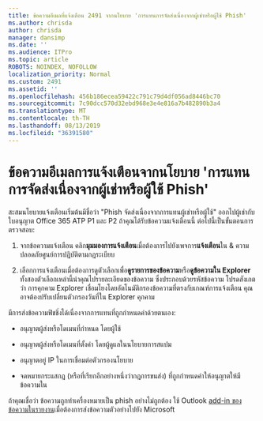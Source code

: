```yaml
---
title: ข้อความอีเมลที่แจ้งเตือน 2491 จากนโยบาย 'การแทนการจัดส่งเนื่องจากผู้เช่าหรือผู้ใช้ Phish'
ms.author: chrisda
author: chrisda
manager: dansimp
ms.date: ''
ms.audience: ITPro
ms.topic: article
ROBOTS: NOINDEX, NOFOLLOW
localization_priority: Normal
ms.custom: 2491
ms.assetid: ''
ms.openlocfilehash: 456b186ecea59422c791c79d4df056ad8446bc70
ms.sourcegitcommit: 7c90dcc570d32ebd968e3e4e816a7b482890b3a4
ms.translationtype: MT
ms.contentlocale: th-TH
ms.lasthandoff: 08/13/2019
ms.locfileid: "36391580"
---
```

# <a name="alert-email-messages-from-the-phish-delivered-due-to-tenant-or-user-override-policy"></a>ข้อความอีเมลการแจ้งเตือนจากนโยบาย 'การแทนการจัดส่งเนื่องจากผู้เช่าหรือผู้ใช้ Phish'

สะสมนโยบายแจ้งเตือนเริ่มต้นมีชื่อว่า "Phish จัดส่งเนื่องจากการแทนผู้เช่าหรือผู้ใช้" ออกไปผู้เช่ากับใบอนุญาต Office 365 ATP P1 และ P2 ถ้าคุณได้รับข้อความแจ้งเตือนนี้ ต่อไปนี้เป็นขั้นตอนการตรวจสอบ:

1. จากข้อความแจ้งเตือน คลิก**มุมมองการแจ้งเตือน**เมื่อต้องการไปยังเพจการ**แจ้งเตือน**ใน & ความปลอดภัยศูนย์การปฏิบัติตามกฎระเบียบ

2. เลือกการแจ้งเตือนเมื่อต้องการดูตัวเลือกเพื่อ**ดูรายการของข้อความ**หรือ**ดูข้อความใน Explorer** ทั้งสองตัวเลือกเหล่านี้นำคุณไปรายละเอียดของข้อความ ซึ่งประกอบด้วยรหัสข้อความ โปรดสังเกตว่า การคุกคาม Explorer เชื่อมโยงโดยอัตโนมัติกรองข้อความที่ตรงกับเกณฑ์การแจ้งเตือน คุณอาจต้องปรับเปลี่ยนตัวกรองวันที่ใน Explorer คุกคาม

มีการส่งข้อความฟิชชิ่งได้เนื่องจากการแทนที่ถูกกำหนดค่าด้วยตนเอง:

- อนุญาตผู้ส่งหรือโดเมนที่กำหนด โดยผู้ใช้

- อนุญาตผู้ส่งหรือโดเมนที่ตั้งค่า โดยผู้ดูแลในนโยบายการสแปม

- อนุญาตอยู่ IP ในการเชื่อมต่อตัวกรองนโยบาย

- จดหมายกระแสกฎ (หรือที่เรียกอีกอย่างหนึ่งว่ากฎการขนส่ง) ที่ถูกกำหนดค่าให้อนุญาตให้มีข้อความใน

ถ้าคุณเชื่อว่า ข้อความถูกทำเครื่องหมายเป็น phish อย่างไม่ถูกต้อง ใช้ Outlook [add-in ของข้อความในรายงาน](https://support.office.com/article/b5caa9f1-cdf3-4443-af8c-ff724ea719d2)เมื่อต้องการส่งข้อความตัวอย่างไปยัง Microsoft
